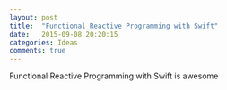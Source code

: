 ```yaml
---
layout: post
title:  "Functional Reactive Programming with Swift"
date:   2015-09-08 20:20:15
categories: Ideas
comments: true
---
```


Functional Reactive Programming with Swift is awesome